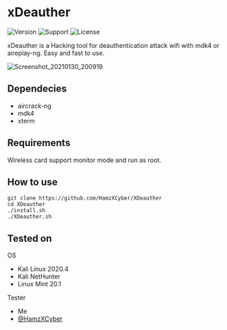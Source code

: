 # xDeauther
![Version](https://img.shields.io/badge/xDeauther-v1.0-blue?style=flat-square) ![Support](https://img.shields.io/badge/Supported_OS-Linux-red?style=flat-square) ![License](https://img.shields.io/badge/License-GPL-green?style=flat-square)


xDeauther is a Hacking tool for deauthentication attack wifi with mdk4 or aireplay-ng. Easy and fast to use.

![Screenshot_20210130_200919](https://user-images.githubusercontent.com/59124057/106358257-ace86b80-633d-11eb-8b00-0bc15f24a529.png)


## Dependecies
- aircrack-ng
- mdk4
- xterm


## Requirements
Wireless card support monitor mode and run as root.


## How to use
```
git clone https://github.com/HamzXCyber/XDeauther
cd XDeauther
./install.sh
./XDeauther.sh
```

## Tested on
OS
- Kali Linux 2020.4
- Kali NetHunter
- Linux Mint 20.1

Tester
- Me
- [@HamzXCyber](https://github.com/HamzXCyber)
